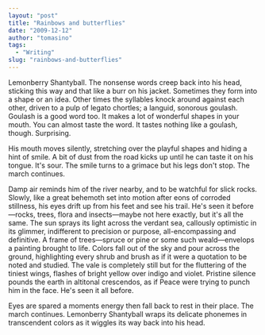 ```yaml
---
layout: "post"
title: "Rainbows and butterflies"
date: "2009-12-12"
author: "tomasino"
tags:
  - "Writing"
slug: "rainbows-and-butterflies"
---
```


Lemonberry Shantyball. The nonsense words creep back into his head,
sticking this way and that like a burr on his jacket. Sometimes they
form into a shape or an idea. Other times the syllables knock around
against each other, driven to a pulp of legato chortles; a languid,
sonorous goulash. Goulash is a good word too. It makes a lot of
wonderful shapes in your mouth. You can almost taste the word. It tastes
nothing like a goulash, though. Surprising.

His mouth moves silently, stretching over the playful shapes and hiding
a hint of smile. A bit of dust from the road kicks up until he can taste
it on his tongue. It's sour. The smile turns to a grimace but his legs
don't stop. The march continues.

Damp air reminds him of the river nearby, and to be watchful for slick
rocks. Slowly, like a great behemoth set into motion after eons of
corroded stillness, his eyes drift up from his feet and see his trail.
He's seen it before—rocks, trees, flora and insects—maybe not here
exactly, but it's all the same. The sun sprays its light across the
verdant sea, callously optimistic in its glimmer, indifferent to
precision or purpose, all-encompassing and definitive. A frame of
trees—spruce or pine or some such weald—envelops a painting brought to
life. Colors fall out of the sky and pour across the ground,
highlighting every shrub and brush as if it were a quotation to be noted
and studied. The vale is completely still but for the fluttering of the
tiniest wings, flashes of bright yellow over indigo and violet. Pristine
silence pounds the earth in altitonal crescendos, as if Peace were
trying to punch him in the face. He's seen it all before.

Eyes are spared a moments energy then fall back to rest in their place.
The march continues. Lemonberry Shantyball wraps its delicate phonemes
in transcendent colors as it wiggles its way back into his head.
